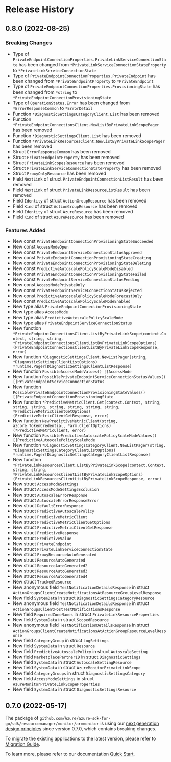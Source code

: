 # Release History

## 0.8.0 (2022-08-25)
### Breaking Changes

- Type of `PrivateEndpointConnectionProperties.PrivateLinkServiceConnectionState` has been changed from `*PrivateLinkServiceConnectionStateProperty` to `*PrivateLinkServiceConnectionState`
- Type of `PrivateEndpointConnectionProperties.PrivateEndpoint` has been changed from `*PrivateEndpointProperty` to `*PrivateEndpoint`
- Type of `PrivateEndpointConnectionProperties.ProvisioningState` has been changed from `*string` to `*PrivateEndpointConnectionProvisioningState`
- Type of `OperationStatus.Error` has been changed from `*ErrorResponseCommon` to `*ErrorDetail`
- Function `*DiagnosticSettingsCategoryClient.List` has been removed
- Function `*PrivateEndpointConnectionsClient.NewListByPrivateLinkScopePager` has been removed
- Function `*DiagnosticSettingsClient.List` has been removed
- Function `*PrivateLinkResourcesClient.NewListByPrivateLinkScopePager` has been removed
- Struct `ErrorResponseCommon` has been removed
- Struct `PrivateEndpointProperty` has been removed
- Struct `PrivateLinkScopesResource` has been removed
- Struct `PrivateLinkServiceConnectionStateProperty` has been removed
- Struct `ProxyOnlyResource` has been removed
- Field `NextLink` of struct `PrivateEndpointConnectionListResult` has been removed
- Field `NextLink` of struct `PrivateLinkResourceListResult` has been removed
- Field `Identity` of struct `ActionGroupResource` has been removed
- Field `Kind` of struct `ActionGroupResource` has been removed
- Field `Identity` of struct `AzureResource` has been removed
- Field `Kind` of struct `AzureResource` has been removed

### Features Added

- New const `PrivateEndpointConnectionProvisioningStateSucceeded`
- New const `AccessModeOpen`
- New const `PrivateEndpointServiceConnectionStatusApproved`
- New const `PrivateEndpointConnectionProvisioningStateCreating`
- New const `PrivateEndpointConnectionProvisioningStateDeleting`
- New const `PredictiveAutoscalePolicyScaleModeDisabled`
- New const `PrivateEndpointConnectionProvisioningStateFailed`
- New const `PrivateEndpointServiceConnectionStatusPending`
- New const `AccessModePrivateOnly`
- New const `PrivateEndpointServiceConnectionStatusRejected`
- New const `PredictiveAutoscalePolicyScaleModeForecastOnly`
- New const `PredictiveAutoscalePolicyScaleModeEnabled`
- New type alias `PrivateEndpointConnectionProvisioningState`
- New type alias `AccessMode`
- New type alias `PredictiveAutoscalePolicyScaleMode`
- New type alias `PrivateEndpointServiceConnectionStatus`
- New function `*PrivateEndpointConnectionsClient.ListByPrivateLinkScope(context.Context, string, string, *PrivateEndpointConnectionsClientListByPrivateLinkScopeOptions) (PrivateEndpointConnectionsClientListByPrivateLinkScopeResponse, error)`
- New function `*DiagnosticSettingsClient.NewListPager(string, *DiagnosticSettingsClientListOptions) *runtime.Pager[DiagnosticSettingsClientListResponse]`
- New function `PossibleAccessModeValues() []AccessMode`
- New function `PossiblePrivateEndpointServiceConnectionStatusValues() []PrivateEndpointServiceConnectionStatus`
- New function `PossiblePrivateEndpointConnectionProvisioningStateValues() []PrivateEndpointConnectionProvisioningState`
- New function `*PredictiveMetricClient.Get(context.Context, string, string, string, string, string, string, string, *PredictiveMetricClientGetOptions) (PredictiveMetricClientGetResponse, error)`
- New function `NewPredictiveMetricClient(string, azcore.TokenCredential, *arm.ClientOptions) (*PredictiveMetricClient, error)`
- New function `PossiblePredictiveAutoscalePolicyScaleModeValues() []PredictiveAutoscalePolicyScaleMode`
- New function `*DiagnosticSettingsCategoryClient.NewListPager(string, *DiagnosticSettingsCategoryClientListOptions) *runtime.Pager[DiagnosticSettingsCategoryClientListResponse]`
- New function `*PrivateLinkResourcesClient.ListByPrivateLinkScope(context.Context, string, string, *PrivateLinkResourcesClientListByPrivateLinkScopeOptions) (PrivateLinkResourcesClientListByPrivateLinkScopeResponse, error)`
- New struct `AccessModeSettings`
- New struct `AccessModeSettingsExclusion`
- New struct `AutoscaleErrorResponse`
- New struct `AutoscaleErrorResponseError`
- New struct `DefaultErrorResponse`
- New struct `PredictiveAutoscalePolicy`
- New struct `PredictiveMetricClient`
- New struct `PredictiveMetricClientGetOptions`
- New struct `PredictiveMetricClientGetResponse`
- New struct `PredictiveResponse`
- New struct `PredictiveValue`
- New struct `PrivateEndpoint`
- New struct `PrivateLinkServiceConnectionState`
- New struct `ProxyResourceAutoGenerated`
- New struct `ResourceAutoGenerated`
- New struct `ResourceAutoGenerated2`
- New struct `ResourceAutoGenerated3`
- New struct `ResourceAutoGenerated4`
- New struct `TrackedResource`
- New anonymous field `TestNotificationDetailsResponse` in struct `ActionGroupsClientCreateNotificationsAtResourceGroupLevelResponse`
- New field `SystemData` in struct `DiagnosticSettingsCategoryResource`
- New anonymous field `TestNotificationDetailsResponse` in struct `ActionGroupsClientPostTestNotificationsResponse`
- New field `RequiredZoneNames` in struct `PrivateLinkResourceProperties`
- New field `SystemData` in struct `ScopedResource`
- New anonymous field `TestNotificationDetailsResponse` in struct `ActionGroupsClientCreateNotificationsAtActionGroupResourceLevelResponse`
- New field `CategoryGroup` in struct `LogSettings`
- New field `SystemData` in struct `Resource`
- New field `PredictiveAutoscalePolicy` in struct `AutoscaleSetting`
- New field `MarketplacePartnerID` in struct `DiagnosticSettings`
- New field `SystemData` in struct `AutoscaleSettingResource`
- New field `SystemData` in struct `AzureMonitorPrivateLinkScope`
- New field `CategoryGroups` in struct `DiagnosticSettingsCategory`
- New field `AccessModeSettings` in struct `AzureMonitorPrivateLinkScopeProperties`
- New field `SystemData` in struct `DiagnosticSettingsResource`


## 0.7.0 (2022-05-17)

The package of `github.com/Azure/azure-sdk-for-go/sdk/resourcemanager/monitor/armmonitor` is using our [next generation design principles](https://azure.github.io/azure-sdk/general_introduction.html) since version 0.7.0, which contains breaking changes.

To migrate the existing applications to the latest version, please refer to [Migration Guide](https://aka.ms/azsdk/go/mgmt/migration).

To learn more, please refer to our documentation [Quick Start](https://aka.ms/azsdk/go/mgmt).